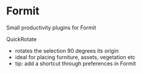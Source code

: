 # Formit
Small productivity plugins for Formit

QuickRotate
  - rotates the selection 90 degrees its origin
  - ideal for placing furniture, assets, vegetation etc
  - tip: add a shortcut through preferences in Formit
